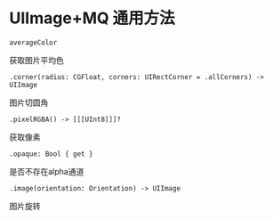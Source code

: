 # UIImage+MQ 通用方法


```
averageColor
```

获取图片平均色



```
.corner(radius: CGFloat, corners: UIRectCorner = .allCorners) -> UIImage
```

图片切圆角



```
.pixelRGBA() -> [[[UInt8]]]?
```

获取像素



```
.opaque: Bool { get }
```

是否不存在alpha通道



```
.image(orientation: Orientation) -> UIImage
```

图片旋转